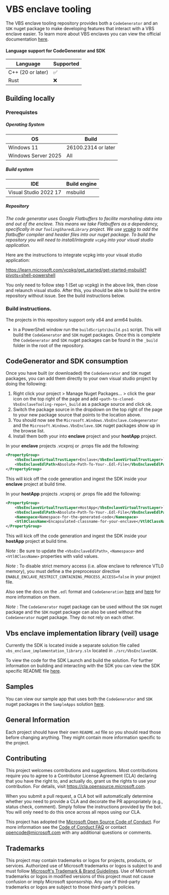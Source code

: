 ﻿VBS enclave tooling
================

The VBS enclave tooling repository provides both a `CodeGenerator` and an `SDK` nuget package to make developing
features that interact with a VBS enclave easier. To learn more about VBS enclaves you can view the official documentation 
[here](https://learn.microsoft.com/windows/win32/trusted-execution/vbs-enclaves).

#### Language support for CodeGenerator and SDK
| Language          | Supported |
|-------------------|-----------|
| C++ (20 or later) |    ✅     |
| Rust              |    ❌     |


Building locally
------------

### Prerequistes

##### Operating System

| OS                  | Build               |
|---------------------|---------------------|
| Windows 11          | 26100.2314 or later |
| Windows Server 2025 | All                 |

##### Build system
| IDE                   | Build engine |
|-----------------------|--------------|
| Visual Studio 2022 17 | msbuild      |

##### Repository

*The code generator uses Google Flatbuffers to facilite marshaling data into and out of the enclave.
This means we take Flatbuffers as a dependency, specifically in our `ToolingSharedLibrary` project.
We use [vcpkg](https://learn.microsoft.com/vcpkg/get_started/overview) to add the flatbuffer compiler and header files into our nuget package. To build the
repository you will need to install/integrate `vcpkg` into your visual studio application.*

Here are the instructions to integrate vcpkg into your visual studio application:

https://learn.microsoft.com/vcpkg/get_started/get-started-msbuild?pivots=shell-powershell

You only need to follow step 1 (Set up vcpkg) in the above link, then close and relaunch visual studio. 
After this, you should be able to build the entire repository without issue. See the build instructions below.

### Build instructions.
The projects in this repository support only x64 and arm64 builds. 

- In a PowerShell window run the `buildScripts\build.ps1` script. This will build the `CodeGenerator` and `SDK` nuget packages.
Once this is complete the `CodeGenerator` and `SDK` nuget packages can be found in the `_build` folder in the root of the repository.

CodeGenerator and SDK consumption
------------
Once you have built (or downloaded) the `CodeGenerator` and `SDK` nuget packages, you can add them directly to your own visual studio
project by doing the following:

1. Right click your project > Manage Nuget Packages... > click the gear icon on the top right
   of the page and add `<path-to-cloned-VbsEnclaveTooling-repo>\_build` as a package source and click ok.
1. Switch the package source in the dropdown on the top right of the page to
   your new package source that points to the location above.
1. You should now see the `Microsoft.Windows.VbsEnclave.Codegenerator` and the `Microsoft.Windows.VbsEnclave.SDK` nuget packages show up in the browse list.
1. Install them both your into **enclave** project and your **hostApp** project. 
   
In your **enclave** projects .vcxproj or .props file add the following:
```xml
<PropertyGroup>
    <VbsEnclaveVirtualTrustLayer>Enclave</VbsEnclaveVirtualTrustLayer>`
    <VbsEnclaveEdlPath>Absolute-Path-To-Your-.Edl-File</VbsEnclaveEdlPath>
</PropertyGroup>
```

 This will kick off the code generation and ingest the SDK inside your **enclave** project at build time.

In your **hostApp** projects .vcxproj or .props file add the following:
```xml
<PropertyGroup>
    <VbsEnclaveVirtualTrustLayer>HostApp</VbsEnclaveVirtualTrustLayer>`
    <VbsEnclaveEdlPath>Absolute-Path-To-Your-.Edl-File</VbsEnclaveEdlPath>
    <Namespace>Namespace-for-the-generated-code</Namespace>
    <Vtl0ClassName>Encapsulated-classname-for-your-enclave</Vtl0ClassName>
</PropertyGroup>
```

This will kick off the code generation and ingest the SDK inside your **hostApp** project at build time.

*Note* : Be sure to update the `<VbsEnclaveEdlPath>`, `<Namespace>` and `<Vtl0ClassName>` properties with valid values.

*Note* : To disable strict memory access (i.e. allow enclave to reference VTL0 memory), you must define a the preprocessor directive ```ENABLE_ENCLAVE_RESTRICT_CONTAINING_PROCESS_ACCESS=false``` in your project file.

Also see the docs on the `.edl` format and `CodeGeneration` [here](./docs/Edl.md) and [here](./docs/CodeGeneration.md) for more information on them.

*Note* : The `CodeGenerator` nuget package can be used without the `SDK` nuget package
   and the `SDK` nuget package can also be used without the `CodeGenerator` nuget package. They do not rely on each other.
 
Vbs enclave implementation library (veil) usage
------------
Currently the SDK is located inside a separate solution file called `vbs_enclave_implementation_library.sln` 
located in `./src/VbsEnclaveSDK`.

To view the code for the SDK Launch and build the solution. For further information on building and interacting
with the SDK you can view the SDK specific README file [here](./src/VbsEnclaveSDK/README.md).

Samples
------------

You can view our sample app that uses both the `CodeGenerator` and `SDK` nuget packages in the `SampleApps` solution
[here](./SampleApps/SampleApps/README.md).

General Information
------------

Each project should have their own `README.md` file so you should read those
before changing anything. They might contain more information specific to the project.

Contributing
------------

This project welcomes contributions and suggestions.  Most contributions require you to agree to a
Contributor License Agreement (CLA) declaring that you have the right to, and actually do, grant us
the rights to use your contribution. For details, visit https://cla.opensource.microsoft.com.

When you submit a pull request, a CLA bot will automatically determine whether you need to provide
a CLA and decorate the PR appropriately (e.g., status check, comment). Simply follow the instructions
provided by the bot. You will only need to do this once across all repos using our CLA.

This project has adopted the [Microsoft Open Source Code of Conduct](https://opensource.microsoft.com/codeofconduct/).
For more information see the [Code of Conduct FAQ](https://opensource.microsoft.com/codeofconduct/faq/) or
contact [opencode@microsoft.com](mailto:opencode@microsoft.com) with any additional questions or comments.

Trademarks
------------
This project may contain trademarks or logos for projects, products, or services. Authorized use of Microsoft 
trademarks or logos is subject to and must follow 
[Microsoft's Trademark & Brand Guidelines](https://www.microsoft.com/en-us/legal/intellectualproperty/trademarks/usage/general).
Use of Microsoft trademarks or logos in modified versions of this project must not cause confusion or imply Microsoft sponsorship.
Any use of third-party trademarks or logos are subject to those third-party's policies.
